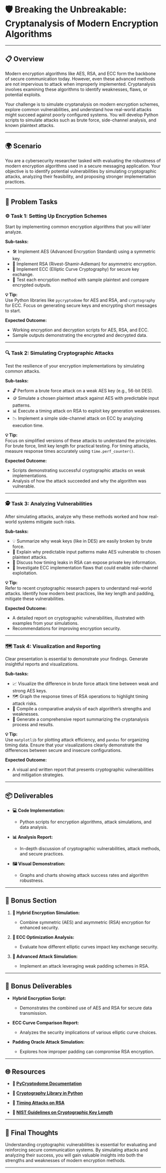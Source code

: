 # 🛡️ Breaking the Unbreakable: Cryptanalysis of Modern Encryption Algorithms

---

## 📋 Overview  
Modern encryption algorithms like AES, RSA, and ECC form the backbone of secure communication today. However, even these advanced methods are not impervious to attack when improperly implemented. Cryptanalysis involves examining these algorithms to identify weaknesses, flaws, or potential exploits. 

Your challenge is to simulate cryptanalysis on modern encryption schemes, explore common vulnerabilities, and understand how real-world attacks might succeed against poorly configured systems. You will develop Python scripts to simulate attacks such as brute force, side-channel analysis, and known plaintext attacks.

---

## 🌍 Scenario  
You are a cybersecurity researcher tasked with evaluating the robustness of modern encryption algorithms used in a secure messaging application. Your objective is to identify potential vulnerabilities by simulating cryptographic attacks, analyzing their feasibility, and proposing stronger implementation practices.

---

## 📝 Problem Tasks  

### ⚙️ Task 1: Setting Up Encryption Schemes  
Start by implementing common encryption algorithms that you will later analyze. 

**Sub-tasks:**  
- 🛠️ Implement AES (Advanced Encryption Standard) using a symmetric key.  
- 🔑 Implement RSA (Rivest-Shamir-Adleman) for asymmetric encryption.  
- 🧮 Implement ECC (Elliptic Curve Cryptography) for secure key exchange.  
- 📝 Test each encryption method with sample plaintext and compare encrypted outputs.  

**💡 Tip:**  
Use Python libraries like `pycryptodome` for AES and RSA, and `cryptography` for ECC. Focus on generating secure keys and encrypting short messages to start.  

**Expected Outcome:**  
- Working encryption and decryption scripts for AES, RSA, and ECC.  
- Sample outputs demonstrating the encrypted and decrypted data.  

---

### 🔍 Task 2: Simulating Cryptographic Attacks  
Test the resilience of your encryption implementations by simulating common attacks. 

**Sub-tasks:**  
- 🔓 Perform a brute force attack on a weak AES key (e.g., 56-bit DES).  
- 🪙 Simulate a chosen plaintext attack against AES with predictable input patterns.  
- 📊 Execute a timing attack on RSA to exploit key generation weaknesses.  
- 📉 Implement a simple side-channel attack on ECC by analyzing execution time.  

**💡 Tip:**  
Focus on simplified versions of these attacks to understand the principles. For brute force, limit key length for practical testing. For timing attacks, measure response times accurately using `time.perf_counter()`.  

**Expected Outcome:**  
- Scripts demonstrating successful cryptographic attacks on weak implementations.  
- Analysis of how the attack succeeded and why the algorithm was vulnerable.  

---

### 🕵️ Task 3: Analyzing Vulnerabilities  
After simulating attacks, analyze why these methods worked and how real-world systems mitigate such risks. 

**Sub-tasks:**  
- 💡 Summarize why weak keys (like in DES) are easily broken by brute force.  
- 📑 Explain why predictable input patterns make AES vulnerable to chosen plaintext attacks.  
- 📝 Discuss how timing leaks in RSA can expose private key information.  
- 🚨 Investigate ECC implementation flaws that could enable side-channel exploitation.  

**💡 Tip:**  
Refer to recent cryptographic research papers to understand real-world attacks. Identify how modern best practices, like key length and padding, mitigate these vulnerabilities.  

**Expected Outcome:**  
- A detailed report on cryptographic vulnerabilities, illustrated with examples from your simulations.  
- Recommendations for improving encryption security.  

---

### 🗺️ Task 4: Visualization and Reporting  
Clear presentation is essential to demonstrate your findings. Generate insightful reports and visualizations.  

**Sub-tasks:**  
- 📈 Visualize the difference in brute force attack time between weak and strong AES keys.  
- 🗺️ Graph the response times of RSA operations to highlight timing attack risks.  
- 📝 Compile a comparative analysis of each algorithm’s strengths and weaknesses.  
- 📑 Generate a comprehensive report summarizing the cryptanalysis process and results.  

**💡 Tip:**  
Use `matplotlib` for plotting attack efficiency, and `pandas` for organizing timing data. Ensure that your visualizations clearly demonstrate the differences between secure and insecure configurations.  

**Expected Outcome:**  
- A visual and written report that presents cryptographic vulnerabilities and mitigation strategies.  

---

## 📦 Deliverables  

- **💻 Code Implementation:**  
  - Python scripts for encryption algorithms, attack simulations, and data analysis.  

- **📊 Analysis Report:**  
  - In-depth discussion of cryptographic vulnerabilities, attack methods, and secure practices.  

- **🖼️ Visual Demonstration:**  
  - Graphs and charts showing attack success rates and algorithm robustness.  

---

## 🎁 Bonus Section  

1. **🔗 Hybrid Encryption Simulation:**  
   - Combine symmetric (AES) and asymmetric (RSA) encryption for enhanced security.  

2. **📐 ECC Optimization Analysis:**  
   - Evaluate how different elliptic curves impact key exchange security.  

3. **🧠 Advanced Attack Simulation:**  
   - Implement an attack leveraging weak padding schemes in RSA.  

---

## 🌟 Bonus Deliverables  

- **Hybrid Encryption Script:**  
  - Demonstrates the combined use of AES and RSA for secure data transmission.  

- **ECC Curve Comparison Report:**  
  - Analyzes the security implications of various elliptic curve choices.  

- **Padding Oracle Attack Simulation:**  
  - Explores how improper padding can compromise RSA encryption.  

---

## 🌐 Resources  

- **🔗 [PyCryptodome Documentation](https://www.pycryptodome.org)**  

- **🔗 [Cryptography Library in Python](https://cryptography.io)**  

- **🔗 [Timing Attacks on RSA](https://crypto.stackexchange.com)**  

- **🔗 [NIST Guidelines on Cryptographic Key Length](https://nvlpubs.nist.gov)**  

---

## 🧠 Final Thoughts  
Understanding cryptographic vulnerabilities is essential for evaluating and reinforcing secure communication systems. By simulating attacks and analyzing their success, you will gain valuable insights into both the strengths and weaknesses of modern encryption methods.

---
